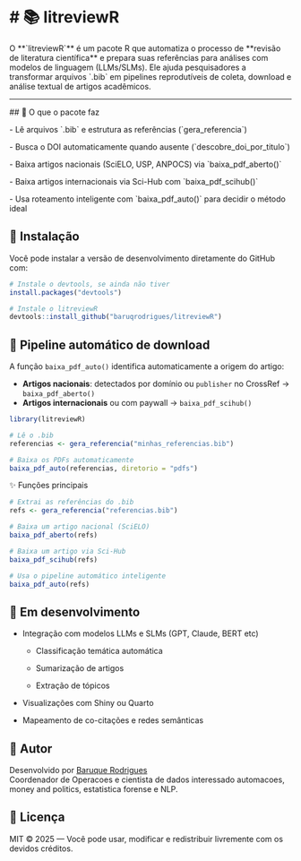 
<!-- README.md is generated from README.Rmd. Please edit that file -->

# \# 📚 litreviewR

O \*\*\`litreviewR\`\*\* é um pacote R que automatiza o processo de
\*\*revisão de literatura científica\*\* e prepara suas referências para
análises com modelos de linguagem (LLMs/SLMs). Ele ajuda pesquisadores a
transformar arquivos \`.bib\` em pipelines reprodutíveis de coleta,
download e análise textual de artigos acadêmicos.

------------------------------------------------------------------------

\## 🚀 O que o pacote faz

\- Lê arquivos \`.bib\` e estrutura as referências (\`gera_referencia\`)

\- Busca o DOI automaticamente quando ausente
(\`descobre_doi_por_titulo\`)

\- Baixa artigos nacionais (SciELO, USP, ANPOCS) via
\`baixa_pdf_aberto()\`

\- Baixa artigos internacionais via Sci-Hub com \`baixa_pdf_scihub()\`

\- Usa roteamento inteligente com \`baixa_pdf_auto()\` para decidir o
método ideal

## 🚀 Instalação

Você pode instalar a versão de desenvolvimento diretamente do GitHub
com:

``` r
# Instale o devtools, se ainda não tiver
install.packages("devtools")

# Instale o litreviewR
devtools::install_github("baruqrodrigues/litreviewR")
```

## 🧠 Pipeline automático de download

A função `baixa_pdf_auto()` identifica automaticamente a origem do
artigo:

- **Artigos nacionais**: detectados por domínio ou `publisher` no
  CrossRef → `baixa_pdf_aberto()`
- **Artigos internacionais** ou com paywall → `baixa_pdf_scihub()`

``` r
library(litreviewR)

# Lê o .bib
referencias <- gera_referencia("minhas_referencias.bib")

# Baixa os PDFs automaticamente
baixa_pdf_auto(referencias, diretorio = "pdfs")
```

✨ Funções principais

``` r
# Extrai as referências do .bib
refs <- gera_referencia("referencias.bib")

# Baixa um artigo nacional (SciELO)
baixa_pdf_aberto(refs)

# Baixa um artigo via Sci-Hub
baixa_pdf_scihub(refs)

# Usa o pipeline automático inteligente
baixa_pdf_auto(refs)
```

## 🔧 Em desenvolvimento

- Integração com modelos LLMs e SLMs (GPT, Claude, BERT etc)

  - Classificação temática automática

  - Sumarização de artigos

  - Extração de tópicos

- Visualizações com Shiny ou Quarto

- Mapeamento de co-citações e redes semânticas

## 👤 Autor

Desenvolvido por [Baruque
Rodrigues](https://github.com/baruqrodrigues)  
Coordenador de Operacoes e cientista de dados interessado automacoes,
money and politics, estatistica forense e NLP.

## 📜 Licença

MIT © 2025 — Você pode usar, modificar e redistribuir livremente com os
devidos créditos.

